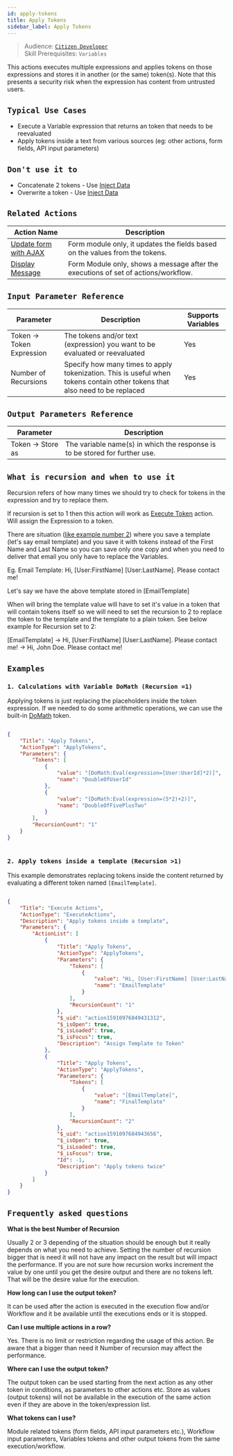 ```yaml
---
id: apply-tokens
title: Apply Tokens
sidebar_label: Apply Tokens
---
```


> Audience: [`Citizen Developer`](/docs/audience#citizen-developers)<br/>
> Skill Prerequisites: `Variables`

This actions executes multiple expressions and applies tokens on those expressions and stores it in another (or the same) token(s). Note that this presents a security risk when the expression has content from untrusted users. 

## `Typical Use Cases`

- Execute a Variable expression that returns an token that needs to be reevaluated
- Apply tokens inside a text from various sources (eg: other actions, form fields, API input parameters)

## `Don't use it to`

- Concatenate 2 tokens - Use [Inject Data](/docs/Actions/inject-data.md)
- Overwrite a token - Use [Inject Data](/docs/Actions/inject-data.md)

## `Related Actions`

| Action Name                                                     | Description                                                                        |
| --------------------------------------------------------------- | ---------------------------------------------------------------------------------- |
| [Update form with AJAX](/docs/Actions/update-form-with-ajax.md) | Form module only, it updates the fields based on the values from the tokens.       |
| [Display Message](/docs/Actions/display-message.md)             | Form Module only, shows a message after the executions of set of actions/workflow. |


## `Input Parameter Reference`

| Parameter                 | Description                                                                                                                 | Supports Variables |
| ------------------------- | --------------------------------------------------------------------------------------------------------------------------- | ------------------ |
| Token -> Token Expression | The tokens and/or text (expression) you want to be evaluated or reevaluated                                                 | Yes                |
| Number of Recursions      | Specify how many times to apply tokenization. This is useful when tokens contain other tokens that also need to be replaced | Yes                |

## `Output Parameters Reference`

| Parameter         | Description                                                                 |
| ----------------- | --------------------------------------------------------------------------- |
| Token -> Store as | The variable name(s) in which the response is to be stored for further use. |

## `What is recursion and when to use it`

Recursion refers of how many times we should try to check for tokens in the expression and try to replace them. 

If recursion is set to 1 then this action will work as [Execute Token](/docs/Actions/execute-token.md) action. Will assign the Expression to a token.

There are situation ([like example number 2](#2-apply-tokens-inside-a-template-recursion-1)) where you save a template (let's say email template) and you save it with tokens instead of the First Name and Last Name so you can save only one copy and when you need to deliver that email you only have to replace the Variables. 

Eg. Email Template: Hi, [User:FirstName] [User:LastName]. Please contact me!

Let's say we have the above template stored in \[EmailTemplate\]

When will bring the template value will have to set it's value in a token that will contain tokens itself so we will need to set the recursion to 2 to replace the token to the template and the template to a plain token. See below example for Recursion set to 2:

\[EmailTemplate\] -> Hi, \[User:FirstName\] \[User:LastName\]. Please contact me! -> Hi, John Doe. Please contact me!



## `Examples`

### `1. Calculations with Variable DoMath (Recursion =1)`

Applying tokens is just replacing the placeholders inside the token expression. If we needed to do some arithmetic operations, we can use the built-in [DoMath](/docs/tokens/do-math) token.


```json

{
    "Title": "Apply Tokens",
    "ActionType": "ApplyTokens",
    "Parameters": {
        "Tokens": [
            {
                "value": "[DoMath:Eval(expression=[User:UserId]*2)]",
                "name": "DoubleOfUserId"
            },
            {
                "value": "[DoMath:Eval(expression=(5*2)+2)]",
                "name": "DoubleOfFivePlusTwo"
            }
        ],
        "RecursionCount": "1"
    }
}
​
```

### `2. Apply tokens inside a template (Recursion >1)`

This example demonstrates replacing tokens inside the content returned by evaluating a different token named `[EmailTemplate]`.


```json

{
    "Title": "Execute Actions",
    "ActionType": "ExecuteActions",
    "Description": "Apply tokens inside a template",
    "Parameters": {
        "ActionList": [
            {
                "Title": "Apply Tokens",
                "ActionType": "ApplyTokens",
                "Parameters": {
                    "Tokens": [
                        {
                            "value": "Hi, [User:FirstName] [User:LastName]. Please contact me!",
                            "name": "EmailTemplate"
                        }
                    ],
                    "RecursionCount": "1"
                },
                "$_uid": "action15910976849431312",
                "$_isOpen": true,
                "$_isLoaded": true,
                "$_isFocus": true,
                "Description": "Assign Template to Token"
            },
            {
                "Title": "Apply Tokens",
                "ActionType": "ApplyTokens",
                "Parameters": {
                    "Tokens": [
                        {
                            "value": "[EmailTemplate]",
                            "name": "FinalTemplate"
                        }
                    ],
                    "RecursionCount": "2"
                },
                "$_uid": "action1591097684943656",
                "$_isOpen": true,
                "$_isLoaded": true,
                "$_isFocus": true,
                "Id": -1,
                "Description": "Apply tokens twice"
            }
        ]
    }
}

```

## `Frequently asked questions`

**What is the best Number of Recursion**

Usually 2 or 3 depending of the situation should be enough but it really depends on what you need to achieve. Setting the number of recursion bigger that is need it will not have any impact on the result but will impact the performance. If you are not sure how recursion works increment the value by one until you get the desire output and there are no tokens left. That will be the desire value for the execution.

**How long can I use the output token?**

It can be used after the action is executed in the execution flow and/or Workflow and it be available until the executions ends or it is stopped. 

**Can I use multiple actions in a row?**

Yes. There is no limit or restriction regarding the usage of this action. Be aware that a bigger than need it Number of recursion may affect the performance.

**Where can I use the output token?**

The output token can be used starting from the next action as any other token in conditions, as parameters to other actions etc. Store as values (output tokens) will not be available in the execution of the same action even if they are above in the token/expression list.

**What tokens can I use?**

Module related tokens (form fields, API input parameters etc.), Workflow input parameters, Variables tokens and other output tokens from the same execution/workflow.
